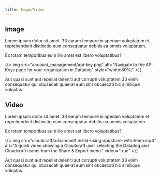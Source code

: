 ```yaml
---
title: Image/Video
---
```

<div id="mdoc-content" class="customizable"><article>
  <h2 id="image">Image</h2>
  <p>
    Lorem ipsum dolor sit amet. 33 earum tempore in aperiam voluptatem et
    reprehenderit distinctio eum consequatur debitis ea omnis voluptatem.
  </p>
  <p>Ex totam temporibus eum illo amet est libero voluptatibus?</p>
  <!-- prettier-ignore -->
  {{< img  src="account_management/api-key.png" alt="Navigate to the API Keys page for your organization in Datadog" style="width:80%;" >}}
  <p>
    Aut quasi sunt aut repellat deleniti aut corrupti voluptatem 33 enim
    consequatur qui obcaecati quaerat eum sint obcaecati hic similique voluptas.
  </p>
  <h2 id="video">Video</h2>
  <p>
    Lorem ipsum dolor sit amet. 33 earum tempore in aperiam voluptatem et
    reprehenderit distinctio eum consequatur debitis ea omnis voluptatem.
  </p>
  <p>Ex totam temporibus eum illo amet est libero voluptatibus?</p>
  <!-- prettier-ignore -->
  {{< img  src="cloudcraft/advanced/find-id-using-api/share-with-team.mp4" alt="A quick video showing a Cloudcraft user selecting the Datadog and Cloudcraft teams from the Share & Export menu." video="true" >}}
  <p>
    Aut quasi sunt aut repellat deleniti aut corrupti voluptatem 33 enim
    consequatur qui obcaecati quaerat eum sint obcaecati hic similique voluptas.
  </p>
</article>
</div>
<div x-init='const initPage = () => clientPrefsManager.initialize({}); if (document.readyState === "complete" || document.readyState === "interactive") {  setTimeout(initPage, 1);} else {  document.addEventListener("DOMContentLoaded", initPage);}'></div>